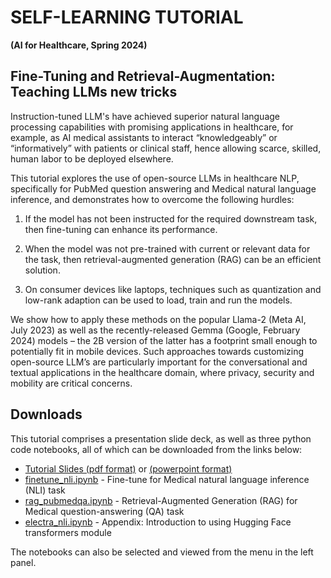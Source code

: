 # SELF-LEARNING TUTORIAL

__(AI for Healthcare, Spring 2024)__


## Fine-Tuning and Retrieval-Augmentation: Teaching LLMs new tricks

Instruction-tuned LLM's have achieved superior natural language
processing capabilities with promising applications in healthcare, for
example, as AI medical assistants to interact “knowledgeably” or
“informatively” with patients or clinical staff, hence allowing
scarce, skilled, human labor to be deployed elsewhere.

This tutorial explores the use of open-source LLMs in healthcare NLP,
specifically for PubMed question answering and Medical natural
language inference, and demonstrates how to overcome the following
hurdles:

1. If the model has not been instructed for the required
downstream task, then fine-tuning can enhance its performance.

2. When the model was not pre-trained with current or relevant data
for the task, then retrieval-augmented generation (RAG) can be an
efficient solution.

2. On consumer devices like laptops, techniques such as quantization
and low-rank adaption can be used to load, train and run the models.

We show how to apply these methods on the popular Llama-2 (Meta AI,
July 2023) as well as the recently-released Gemma (Google, February
2024) models – the 2B version of the latter has a footprint small
enough to potentially fit in mobile devices. Such approaches towards
customizing open-source LLM’s are particularly important for the
conversational and textual applications in the healthcare domain,
where privacy, security and mobility are critical concerns.


## Downloads

This tutorial comprises a presentation slide deck, as well as
three python code notebooks, all of which can be downloaded from the links below:

- [Tutorial Slides (pdf format)](https://t-lim.github.io/tutorial.pdf) or [(powerpoint format)](https://t-lim.github.io/tutorial.pptx)
- [finetune_nli.ipynb](https://t-lim.github.io/_sources/finetune_nli.ipynb) - Fine-tune for Medical natural language inference (NLI) task
- [rag_pubmedqa.ipynb](https://t-lim.github.io/_sources/rag_pubmedqa.ipynb) - Retrieval-Augmented Generation (RAG) for Medical question-answering (QA) task
- [electra_nli.ipynb](https://t-lim.github.io/_sources/electra_nli.ipynb) - Appendix: Introduction to using Hugging Face transformers module

The notebooks can also be selected and viewed from the menu in the left panel.

